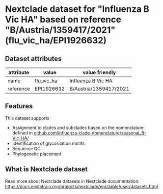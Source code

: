 # Nextclade dataset for "Influenza B Vic HA" based on reference "B/Austria/1359417/2021" (flu_vic_ha/EPI1926632)


## Dataset attributes

| attribute            | value                | value friendly                           |
| -------------------- | -------------------- | ---------------------------------------- |
| name                 | flu_vic_ha           | Influenza B Vic HA                       |
| reference            | EPI1926632           | B/Austria/1359417/2021                   |


## Features
This dataset supports

 * Assignment to clades and subclades based on the nomenclature defined in [github.com/influenza-clade-nomenclature/seasonal_B-Vic_HA/](https://github.com/influenza-clade-nomenclature/seasonal_B-Vic_HA/)
 * Identification of glycosilation motifs
 * Sequence QC
 * Phylogenetic placement

## What is Nextclade dataset

Read more about Nextclade datasets in Nextclade documentation: https://docs.nextstrain.org/projects/nextclade/en/stable/user/datasets.html
